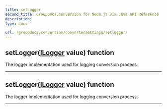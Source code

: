 ```yaml
---
title: setLogger
second_title: GroupDocs.Conversion for Node.js via Java API Reference
description: 
type: docs

url: /groupdocs.conversion/convertersettings/setlogger/
---
```


## setLogger([ILogger](../../ilogger) value)  function

 The logger implementation used for logging conversion process.
 


---


## setLogger([ILogger](../../ilogger) value)  function

 The logger implementation used for logging conversion process.
 


---


